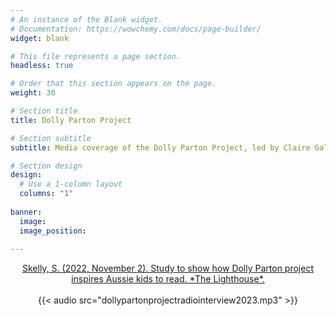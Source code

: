 ```yaml
---
# An instance of the Blank widget.
# Documentation: https://wowchemy.com/docs/page-builder/
widget: blank

# This file represents a page section.
headless: true

# Order that this section appears on the page.
weight: 30

# Section title
title: Dolly Parton Project 

# Section subtitle
subtitle: Media coverage of the Dolly Parton Project, led by Claire Galea (November 2022).

# Section design
design:
  # Use a 1-column layout
  columns: "1"
  
banner:
  image: 
  image_position: 
    
---
```


<center><a href="[url](https://lighthouse.mq.edu.au/article/october-2022/Study-aims-to-show-how-Dolly-Parton-project-inspires-Aussie-kids-to-read)">Skelly, S. (2022, November 2). Study to show how Dolly Parton project inspires Aussie kids to read. *The Lighthouse*. </a></center>
<br/>
<center>{{< audio src="dollypartonprojectradiointerview2023.mp3" >}}</center>
